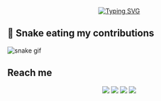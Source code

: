 <a href="https://git.io/typing-svg">
<p align='center'>
<img src="https://readme-typing-svg.herokuapp.com?font=Fira+Code&weight=500&size=30&pause=1000&color=F70000&hCenter=true&vCenter=true&width=600&height=60&lines=Hey+There!%2C+%F0%9F%91%8B;Nice+to+meet+you....%F0%9F%98%87;Myself+Sreeshankar%2C+aka.+Sanju+%F0%9F%98%8C;From+Kerala%2C+India+%F0%9F%87%AE%F0%9F%87%B3%F0%9F%93%8D" alt="Typing SVG" />
</a>
</p>

## 🐍 Snake eating my contributions 

![snake gif](https://github.com/Sanju0910/Sanju0910/blob/output/github-contribution-grid-snake.svg)

## Reach me 

<p align='center'>
<a href = "mailto: sreeshankar0910@gmail.com"><img src="https://img.shields.io/badge/-Gmail-c71610?style=for-the-badge&logo=gmail&logoColor=white&bgColor=red" target="_blank"></a>
<a href = "https://instagram.com/_sk_sanju__" target="_blank"><img src="https://img.shields.io/badge/-Instagram-dd2a7b?style=for-the-badge&logo=instagram&logoColor=white" target="_blank"></a>
<a href = "https://www.facebook.com/sreeshankar.k.1?mibextid=ZbWKwL" target="_blank"><img src="https://img.shields.io/badge/-Facebook-1778f2?style=for-the-badge&logo=facebook&logoColor=white" target="_blank"></a>
<a href = "https://t.me/sksanju0910" target="_blank"><img src="https://img.shields.io/badge/-Telegram-229ed9?style=for-the-badge&logo=telegram&logoColor=white" target="_blank"></a>
</p>


 


